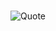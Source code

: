 #
![Quote](https://drive.google.com/file/d/1uOvPZT9735skpQ1TDJ50e0NC4NK-4Lo6)

<!--
**sumit12071988/sumit12071988** is a ✨ _special_ ✨ repository because its `README.md` (this file) appears on your GitHub profile.

Here are some ideas to get you started:

- 🔭 I’m currently working on ... Selenium
- 🌱 I’m currently learning ... Appium
- 👯 I’m looking to collaborate on ... 
- 🤔 I’m looking for help with ... Rest Assured
- 💬 Ask me about ... Web,Mobile and Window automations
- 📫 How to reach me: ...
- 😄 Pronouns: ...
- ⚡ Fun fact: ...

![Quote](https://www.lemonthistle.com/wp-content/uploads/2019/08/September2019TechWallpaperQuote.jpg)

-->
